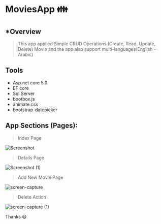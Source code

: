 # MoviesApp  :family:
## *Overview
> This app applied Simple CRUD Operations (Create, Read, Update, Delete) Movie and the app also 
support multi-languages(English - Arabic) 

## Tools
- Asp.net core 5.0
- EF core
- Sql Server 
- bootbox.js
- animate.css
- bootstrap-datepicker

## App Sections (Pages):
> Index Page

![Screenshot](https://user-images.githubusercontent.com/36299732/127345511-ccae1bbd-629f-487d-b212-731d45bee482.png)

> Details Page

![Screenshot (1)](https://user-images.githubusercontent.com/36299732/127345894-b923a787-757b-4bad-bf4e-0c764a178f21.png)

> Add New Movie Page

![screen-capture](https://user-images.githubusercontent.com/36299732/127350172-6a5bacfd-aa0f-41af-9b98-fd13cc5c0d3d.gif)


> Delete Action

![screen-capture (1)](https://user-images.githubusercontent.com/36299732/127351293-28ad4237-62c2-4835-8d2d-6b0e8051ccc0.gif)

Thanks :smiley:

